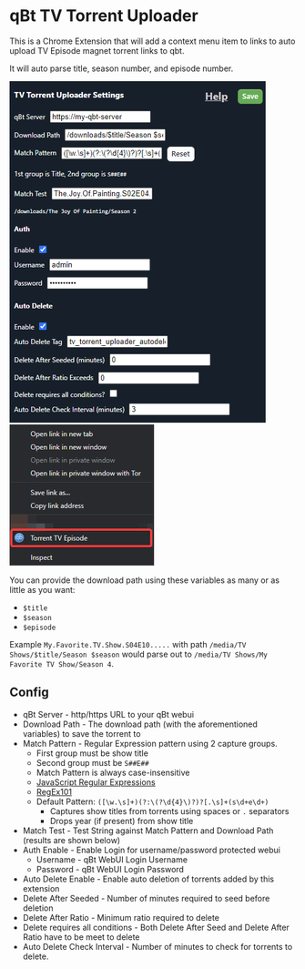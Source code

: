 # qBt TV Torrent Uploader
This is a Chrome Extension that will add a context menu item to links to auto upload TV Episode magnet torrent links to qbt.

It will auto parse title, season number, and episode number.

![Screenshot](img/screenshot.png)
![Context Menu](img/screenshot_context_menu.png)

You can provide the download path using these variables as many or as little as you want:
* `$title`
* `$season`
* `$episode`

Example `My.Favorite.TV.Show.S04E10.....` with path `/media/TV Shows/$title/Season $season`
would parse out to `/media/TV Shows/My Favorite TV Show/Season 4`.

## Config
* qBt Server - http/https URL to your qBt webui
* Download Path - The download path (with the aforementioned variables) to save the torrent to
* Match Pattern - Regular Expression pattern using 2 capture groups. 
  * First group must be show title
  * Second group must be `S##E##`
  * Match Pattern is always case-insensitive
  * [JavaScript Regular Expressions](https://developer.mozilla.org/en-US/docs/Web/JavaScript/Guide/Regular_Expressions)
  * [RegEx101](https://regex101.com/)
  * Default Pattern: `([\w.\s]+)(?:\(?\d{4}\)?)?[.\s]+(s\d+e\d+)`
    * Captures show titles from torrents using spaces or `.` separators
    * Drops year (if present) from show title
* Match Test - Test String against Match Pattern and Download Path (results are shown below)
* Auth Enable - Enable Login for username/password protected webui
  * Username - qBt WebUI Login Username
  * Password - qBt WebUI Login Password
* Auto Delete Enable - Enable auto deletion of torrents added by this extension
* Delete After Seeded - Number of minutes required to seed before deletion
* Delete After Ratio - Minimum ratio required to delete
* Delete requires all conditions - Both Delete After Seed and Delete After Ratio have to be meet to delete
* Auto Delete Check Interval - Number of minutes to check for torrents to delete.

